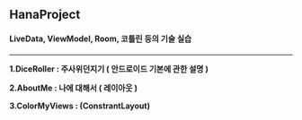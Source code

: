 ## HanaProject
#### LiveData, ViewModel, Room, 코틀린 등의 기술 실습
---

**1.DiceRoller : 주사위던지기 ( 안드로이드 기본에 관한 설명 )**

**2.AboutMe : 나에 대해서 ( 레이아웃 )**

**3.ColorMyViews : (ConstrantLayout)**
